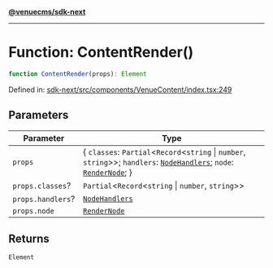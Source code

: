 [**@venuecms/sdk-next**](../Index.md)

***

# Function: ContentRender()

```ts
function ContentRender(props): Element
```

Defined in: [sdk-next/src/components/VenueContent/index.tsx:249](https://github.com/venuecms/sdk/blob/1c1bdce3c89568d47e3eb3ec42df293b4e3a3a09/packages/sdk-next/src/components/VenueContent/index.tsx#L249)

## Parameters

| Parameter | Type |
| ------ | ------ |
| `props` | \{ `classes`: `Partial`\<`Record`\<`string` \| `number`, `string`\>\>; `handlers`: [`NodeHandlers`](../interfaces/NodeHandlers.md); `node`: [`RenderNode`](../interfaces/RenderNode.md); \} |
| `props.classes`? | `Partial`\<`Record`\<`string` \| `number`, `string`\>\> |
| `props.handlers`? | [`NodeHandlers`](../interfaces/NodeHandlers.md) |
| `props.node` | [`RenderNode`](../interfaces/RenderNode.md) |

## Returns

`Element`
